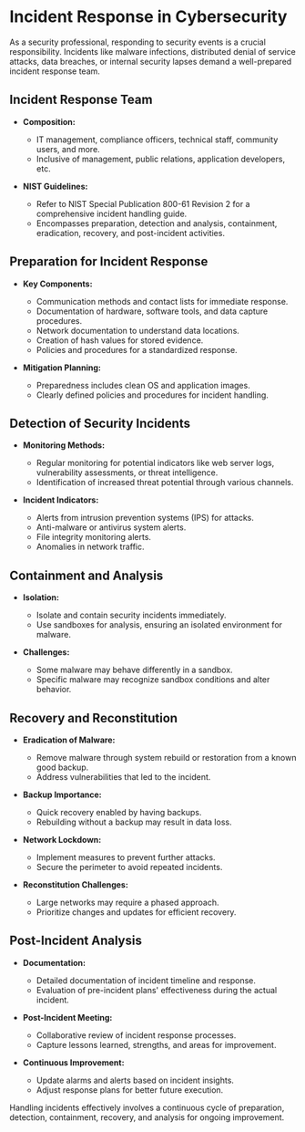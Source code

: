 # Incident Response in Cybersecurity

As a security professional, responding to security events is a crucial responsibility. Incidents like malware infections, distributed denial of service attacks, data breaches, or internal security lapses demand a well-prepared incident response team.

## Incident Response Team

- **Composition:**
	- IT management, compliance officers, technical staff, community users, and more.
	- Inclusive of management, public relations, application developers, etc.

- **NIST Guidelines:**
	- Refer to NIST Special Publication 800-61 Revision 2 for a comprehensive incident handling guide.
	- Encompasses preparation, detection and analysis, containment, eradication, recovery, and post-incident activities.

## Preparation for Incident Response

- **Key Components:**
	- Communication methods and contact lists for immediate response.
	- Documentation of hardware, software tools, and data capture procedures.
	- Network documentation to understand data locations.
	- Creation of hash values for stored evidence.
	- Policies and procedures for a standardized response.

- **Mitigation Planning:**
	- Preparedness includes clean OS and application images.
	- Clearly defined policies and procedures for incident handling.

## Detection of Security Incidents

- **Monitoring Methods:**
	- Regular monitoring for potential indicators like web server logs, vulnerability assessments, or threat intelligence.
	- Identification of increased threat potential through various channels.

- **Incident Indicators:**
	- Alerts from intrusion prevention systems (IPS) for attacks.
	- Anti-malware or antivirus system alerts.
	- File integrity monitoring alerts.
	- Anomalies in network traffic.

## Containment and Analysis

- **Isolation:**
	- Isolate and contain security incidents immediately.
	- Use sandboxes for analysis, ensuring an isolated environment for malware.

- **Challenges:**
	- Some malware may behave differently in a sandbox.
	- Specific malware may recognize sandbox conditions and alter behavior.

## Recovery and Reconstitution

- **Eradication of Malware:**
	- Remove malware through system rebuild or restoration from a known good backup.
	- Address vulnerabilities that led to the incident.

- **Backup Importance:**
	- Quick recovery enabled by having backups.
	- Rebuilding without a backup may result in data loss.

- **Network Lockdown:**
	- Implement measures to prevent further attacks.
	- Secure the perimeter to avoid repeated incidents.

- **Reconstitution Challenges:**
	- Large networks may require a phased approach.
	- Prioritize changes and updates for efficient recovery.

## Post-Incident Analysis

- **Documentation:**
	- Detailed documentation of incident timeline and response.
	- Evaluation of pre-incident plans' effectiveness during the actual incident.

- **Post-Incident Meeting:**
	- Collaborative review of incident response processes.
	- Capture lessons learned, strengths, and areas for improvement.

- **Continuous Improvement:**
	- Update alarms and alerts based on incident insights.
	- Adjust response plans for better future execution.

Handling incidents effectively involves a continuous cycle of preparation, detection, containment, recovery, and analysis for ongoing improvement.
